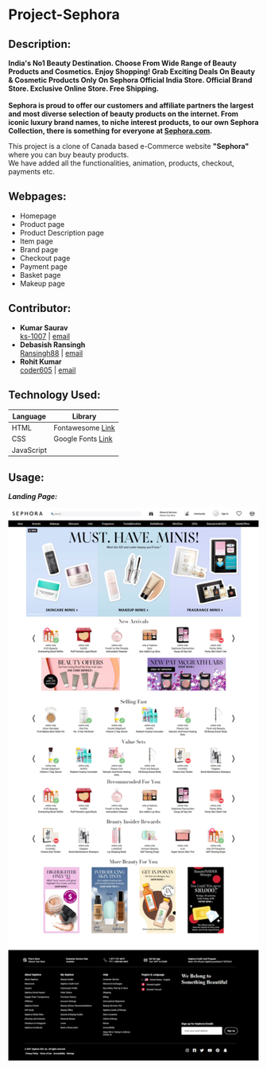 # Project-Sephora

## Description:
**India's No1 Beauty Destination. Choose From Wide Range of Beauty Products and Cosmetics. Enjoy Shopping! Grab Exciting Deals On Beauty & Cosmetic Products Only On Sephora Official India Store. Official Brand Store. Exclusive Online Store. Free Shipping. <br/><br/>
Sephora is proud to offer our customers and affiliate partners the largest and most diverse selection of beauty products on the internet. From iconic luxury brand names, to niche interest products, to our own Sephora Collection, there is something for everyone at [Sephora.com](https://www.sephora.com/).**

This project is a clone of Canada based e-Commerce website **"Sephora"** where you can buy beauty products.<br/>
We have added all the functionalities, animation, products, checkout, payments etc.

## Webpages:
* Homepage
* Product page
* Product Description page
* Item page
* Brand page
* Checkout page
* Payment page
* Basket page
* Makeup page




## Contributor:

* **Kumar Saurav** <br/> 
  [ks-1007](https://github.com/ks-1007) | [email](saurav_nj2_035@masai.school) 
* **Debasish Ransingh** <br/>
  [Ransingh88](https://github.com/coder605) | [email](debasish_nj2_082@masai.school)
* **Rohit Kumar** <br/>
 [coder605](https://github.com/Ransingh88) | [email](rohit_nj2_002@masai.school)


## Technology Used:

Language | Library
------------ | -------------
HTML | Fontawesome [Link](https://fontawesome.com/)
CSS | Google Fonts [Link](https://fonts.google.com/)
JavaScript | 


## Usage: 
  ***Landing Page:***

 <img src="https://github.com/ks-1007/Project-Sephora/blob/sephora-branch/webpage.png" alt="Webpage"  width="1000">

